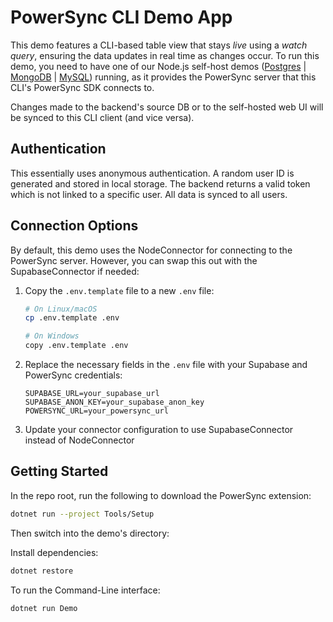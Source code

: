 # PowerSync CLI Demo App

This demo features a CLI-based table view that stays *live* using a *watch query*, ensuring the data updates in real time as changes occur.
To run this demo, you need to have one of our Node.js self-host demos ([Postgres](https://github.com/powersync-ja/self-host-demo/tree/main/demos/nodejs) | [MongoDB](https://github.com/powersync-ja/self-host-demo/tree/main/demos/nodejs-mongodb) | [MySQL](https://github.com/powersync-ja/self-host-demo/tree/main/demos/nodejs-mysql)) running, as it provides the PowerSync server that this CLI's PowerSync SDK connects to.

Changes made to the backend's source DB or to the self-hosted web UI will be synced to this CLI client (and vice versa).

## Authentication

This essentially uses anonymous authentication. A random user ID is generated and stored in local storage. The backend returns a valid token which is not linked to a specific user. All data is synced to all users.

## Connection Options

By default, this demo uses the NodeConnector for connecting to the PowerSync server. However, you can swap this out with the SupabaseConnector if needed:

1. Copy the `.env.template` file to a new `.env` file:
   ```bash
   # On Linux/macOS
   cp .env.template .env
   
   # On Windows
   copy .env.template .env
   ```

2. Replace the necessary fields in the `.env` file with your Supabase and PowerSync credentials:
   ```
   SUPABASE_URL=your_supabase_url
   SUPABASE_ANON_KEY=your_supabase_anon_key
   POWERSYNC_URL=your_powersync_url
   ```

3. Update your connector configuration to use SupabaseConnector instead of NodeConnector

## Getting Started

In the repo root, run the following to download the PowerSync extension:

```bash
dotnet run --project Tools/Setup    
```

Then switch into the demo's directory:

Install dependencies:

```bash
dotnet restore
```

To run the Command-Line interface:

```bash
dotnet run Demo
```